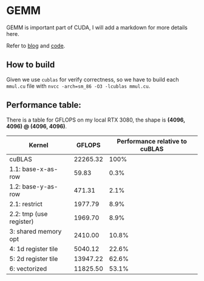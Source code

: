 # GEMM

GEMM is important part of CUDA, I will add a markdown for more details here.

Refer to [blog](https://chiemon.github.io/2020/02/06/CUDA-%E7%9F%A9%E9%98%B5%E4%B9%98%E6%B3%95-%E4%BC%98%E5%8C%96%E5%8F%8A%E6%80%A7%E8%83%BD%E5%88%86%E6%9E%90-%E4%B8%8A.html) and [code](https://github.com/siboehm/SGEMM_CUDA).

## How to build
Given we use `cublas` for verify correctness, so we have to build each `mmul.cu` file with `nvcc -arch=sm_86 -O3 -lcublas mmul.cu`.

## Performance table:
There is a table for GFLOPS on my local RTX 3080, the shape is **(4096, 4096) @ (4096, 4096)**.

| Kernel | GFLOPS | Performance relative to cuBLAS |
| ------ | ------ | ------------------------------ |
| cuBLAS | 22265.32 | 100% |
| 1.1: base-x-as-row | 59.83 | 0.3% |
| 1.2: base-y-as-row | 471.31 | 2.1% |
| 2.1: restrict | 1977.79 | 8.9% |
| 2.2: tmp (use register) | 1969.70 | 8.9% |
| 3: shared memory opt | 2410.00 | 10.8% |
| 4: 1d register tile | 5040.12 | 22.6% |
| 5: 2d register tile | 13947.22 | 62.6% |
| 6: vectorized | 11825.50 | 53.1% |
